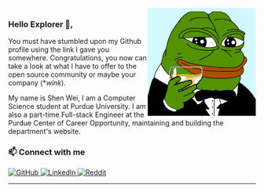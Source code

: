 
<img align='right' src='pepe.gif'>

### Hello Explorer 👋,

You must have stumbled upon my Github profile using the link I gave you somewhere. Congratulations, you now can take a look at what I have to offer to the open source community or maybe your company (**wink*).

My name is Shen Wei, I am a Computer Science student at Purdue University. I am also a part-time Full-stack Engineer at the Purdue Center of Career Opportunity, maintaining and building the department's website.

<p align="center">
	<h3>📫 Connect with me</h3>
	<a href="https://github.com/shenwei0102"><img src="https://img.shields.io/github/followers/shenwei0102?label=Github&style=social" alt="GitHub"> </a>
	<a href="https://www.linkedin.com/in/shenweileong"><img src="https://img.shields.io/badge/LinkedIn--_.svg?style=social&logo=linkedin" alt="LinkedIn"> </a>
	<a href="https://www.reddit.com/user/Kyle_Leong"><img src="https://img.shields.io/reddit/user-karma/combined/Kyle_Leong?style=social" alt="Reddit"> </a>
</p>

<hr/>



<!--
**shenwei0102/shenwei0102** is a ✨ _special_ ✨ repository because its `README.md` (this file) appears on your GitHub profile.

![Shen Wei's GitHub stats](https://github-readme-stats.vercel.app/api?username=shenwei0102&count_private=true&show_icons=true&theme=radical)

Here are some ideas to get you started:

- 🔭 I’m currently working on ...
- 🌱 I’m currently learning ...
- 👯 I’m looking to collaborate on ...
- 🤔 I’m looking for help with ...
- 💬 Ask me about ...
- 📫 How to reach me: ...
- 😄 Pronouns: ...
- ⚡ Fun fact: ...
-->
